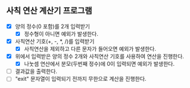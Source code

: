 ## 사칙 연산 계산기 프로그램
  - [x] 양의 정수(0 포함)를 2개 입력받기
    - [x] 정수형이 아니면 예외가 발생한다.
  - [x] 사칙연산 기호(+, -, *, /)를 입력받기
    - [x] 사칙연산을 제외하고 다른 문자가 들어오면 예외가 발생한다.
  - [x] 위에서 입력받은 양의 정수 2개와 사칙연산 기호를 사용하여 연산을 진행한다.
    - [x] 나눗셈 연산에서 분모(두번째 정수)에 0이 입력되면 예외가 발생한다.
  - [ ] 결과값을 출력한다.
  - [ ] "exit" 문자열이 입력되기 전까지 무한으로 계산을 진행한다.
